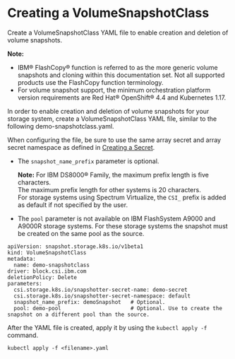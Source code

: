 # Creating a VolumeSnapshotClass

Create a VolumeSnapshotClass YAML file to enable creation and deletion of volume snapshots.

**Note:**

-   IBM® FlashCopy® function is referred to as the more generic volume snapshots and cloning within this documentation set. Not all supported products use the FlashCopy function terminology.
-   For volume snapshot support, the minimum orchestration platform version requirements are Red Hat® OpenShift® 4.4 and Kubernetes 1.17.

In order to enable creation and deletion of volume snapshots for your storage system, create a VolumeSnapshotClass YAML file, similar to the following demo-snapshotclass.yaml.

When configuring the file, be sure to use the same array secret and array secret namespace as defined in [Creating a Secret](csi_ug_config_create_secret.md).

-   The `snapshot_name_prefix` parameter is optional.

    **Note:** For IBM DS8000® Family, the maximum prefix length is five characters.<br/>The maximum prefix length for other systems is 20 characters.<br/>For storage systems using Spectrum Virtualize, the `CSI_` prefix is added as default if not specified by the user.
    
-   The `pool` parameter is not available on IBM FlashSystem A9000 and A9000R storage systems. For these storage systems the snapshot must be created on the same pool as the source.

```screen
apiVersion: snapshot.storage.k8s.io/v1beta1
kind: VolumeSnapshotClass
metadata:
  name: demo-snapshotclass
driver: block.csi.ibm.com
deletionPolicy: Delete
parameters:
  csi.storage.k8s.io/snapshotter-secret-name: demo-secret
  csi.storage.k8s.io/snapshotter-secret-namespace: default
  snapshot_name_prefix: demoSnapshot   # Optional.
  pool: demo-pool                      # Optional. Use to create the snapshot on a different pool than the source.
```

After the YAML file is created, apply it by using the `kubectl apply -f` command.

```
kubectl apply -f <filename>.yaml
```